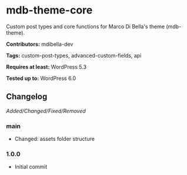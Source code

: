 # mdb-theme-core
Custom post types and core functions for Marco Di Bella's theme (mdb-theme).

__Contributors:__ mdibella-dev

__Tags:__  custom-post-types, advanced-custom-fields, api

__Requires at least:__ WordPress 5.3  

__Tested up to:__ WordPress 6.0  

## Changelog
*Added/Changed/Fixed/Removed*

### main
* Changed: assets folder structure

### 1.0.0
* Initial commit
